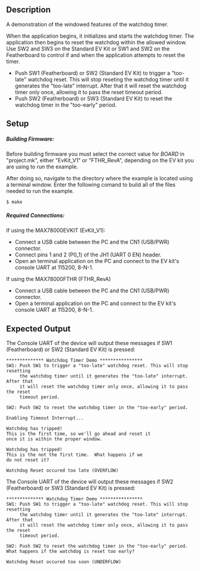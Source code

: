 ## Description

A demonstration of the windowed features of the watchdog timer.

When the application begins, it initializes and starts the watchdog timer.  The application then begins to reset the watchdog within the allowed window.  Use SW2 and SW3 on the Standard EV Kit or SW1 and SW2 on the Featherboard to control if and when the application attempts to reset the timer.

- Push SW1 (Featherboard) or SW2 (Standard EV Kit) to trigger a "too-late" watchdog reset. This will stop reseting the watchdog timer until it generates the "too-late" interrupt.  After that it will reset the watchdog timer only once, allowing it to pass the reset timeout period.
- Push SW2 (Featherboard) or SW3 (Standard EV Kit) to reset the watchdog timer in the "too-early" period.

## Setup

##### Building Firmware:
Before building firmware you must select the correct value for _BOARD_  in "project.mk", either "EvKit\_V1" or "FTHR\_RevA", depending on the EV kit you are using to run the example.

After doing so, navigate to the directory where the example is located using a terminal window. Enter the following comand to build all of the files needed to run the example.

```
$ make
```

##### Required Connections:

If using the MAX78000EVKIT (EvKit_V1):
-   Connect a USB cable between the PC and the CN1 (USB/PWR) connector.
-   Connect pins 1 and 2 (P0_1) of the JH1 (UART 0 EN) header.
-   Open an terminal application on the PC and connect to the EV kit's console UART at 115200, 8-N-1.

If using the MAX78000FTHR (FTHR_RevA)
-   Connect a USB cable between the PC and the CN1 (USB/PWR) connector.
-   Open a terminal application on the PC and connect to the EV kit's console UART at 115200, 8-N-1.

## Expected Output

The Console UART of the device will output these messages if SW1 (Featherboard) or SW2 (Standard EV Kit) is pressed:

```
************** Watchdog Timer Demo ****************
SW1: Push SW1 to trigger a "too-late" watchdog reset. This will stop resetting
     the watchdog timer until it generates the "too-late" interrupt.  After that
     it will reset the watchdog timer only once, allowing it to pass the reset
     timeout period.

SW2: Push SW2 to reset the watchdog timer in the "too-early" period.

Enabling Timeout Interrupt...

Watchdog has tripped!
This is the first time, so we'll go ahead and reset it
once it is within the proper window.

Watchdog has tripped!
This is the not the first time.  What happens if we
do not reset it?

Watchdog Reset occured too late (OVERFLOW)
```

The Console UART of the device will output these messages if SW2 (Featherboard) or SW3 (Standard EV Kit) is pressed:

```
************** Watchdog Timer Demo ****************
SW1: Push SW1 to trigger a "too-late" watchdog reset. This will stop resetting
     the watchdog timer until it generates the "too-late" interrupt.  After that
     it will reset the watchdog timer only once, allowing it to pass the reset
     timeout period.

SW2: Push SW2 to reset the watchdog timer in the "too-early" period.
What happens if the watchdog is reset too early?

Watchdog Reset occured too soon (UNDERFLOW)
```

